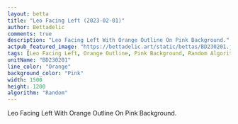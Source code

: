 ```yaml
---
layout: betta
title: "Leo Facing Left (2023-02-01)"
author: Bettadelic
comments: true
description: "Leo Facing Left With Orange Outline On Pink Background."
actpub_featured_image: "https://bettadelic.art/static/bettas/BD230201.jpg"
tags: [Leo Facing Left, Orange Outline, Pink Background, Random Algorithm, January 2023]
unitName: "BD230201"
line_color: "Orange"
background_color: "Pink"
width: 1500
height: 1200
algorithm: "Random"
---
```


Leo Facing Left With Orange Outline On Pink Background.
